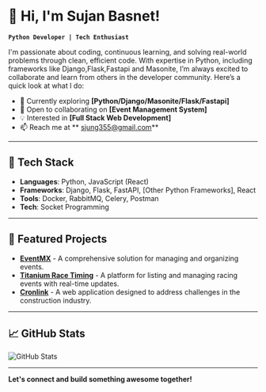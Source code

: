 # 👋 Hi, I'm Sujan Basnet!

**`Python Developer | Tech Enthusiast`**

I'm passionate about coding, continuous learning, and solving real-world problems through clean, efficient code. With expertise in Python, including frameworks like Django,Flask,Fastapi and Masonite, I’m always excited to collaborate and learn from others in the developer community. Here’s a quick look at what I do:

- 🌱 Currently exploring **[Python/Django/Masonite/Flask/Fastapi]**
- 👯 Open to collaborating on **[Event Management System]**
- 💡 Interested in **[Full Stack Web Development]**
- 📫 Reach me at ** sjung355@gmail.com**

---

## 🔧 Tech Stack

- **Languages**: Python, JavaScript (React)
- **Frameworks**: Django, Flask, FastAPI, [Other Python Frameworks], React
- **Tools**: Docker, RabbitMQ, Celery, Postman
- **Tech**: Socket Programming


---

## 🚀 Featured Projects

- **[EventMX](https://eventmx.com)** - A comprehensive solution for managing and organizing events.
- **[Titanium Race Timing](https://titaniumracetiming.com/)** - A platform for listing and managing racing events with real-time updates.
- **[Cronlink](https://cronlink.ca)** - A web application designed to address challenges in the construction industry.

---

## 📈 GitHub Stats

![GitHub Stats](https://github-readme-stats.vercel.app/api?username=sjb53&show_icons=true&theme=default)

---

**Let's connect and build something awesome together!**
